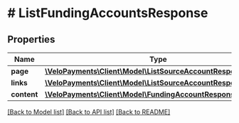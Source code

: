 # # ListFundingAccountsResponse

## Properties

Name | Type | Description | Notes
------------ | ------------- | ------------- | -------------
**page** | [**\VeloPayments\Client\Model\ListSourceAccountResponsePage**](ListSourceAccountResponsePage.md) |  | [optional] 
**links** | [**\VeloPayments\Client\Model\ListSourceAccountResponseLinks[]**](ListSourceAccountResponseLinks.md) |  | [optional] 
**content** | [**\VeloPayments\Client\Model\FundingAccountResponse[]**](FundingAccountResponse.md) |  | [optional] 

[[Back to Model list]](../../README.md#documentation-for-models) [[Back to API list]](../../README.md#documentation-for-api-endpoints) [[Back to README]](../../README.md)


